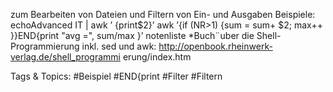 zum Bearbeiten von Dateien und Filtern von Ein- und Ausgaben
Beispiele: echoAdvanced IT | awk ’ {print$2}’
awk ’{if (NR>1) {sum = sum+ $2; max++ }}END{print "avg =", sum/max }’ notenliste
*Buch¨uber die Shell-Programmierung inkl. sed und awk:
http://openbook.rheinwerk-verlag.de/shell_programmi erung/index.htm

   Tags & Topics:
   #Beispiel
   #END{print
   #Filter
   #Filtern